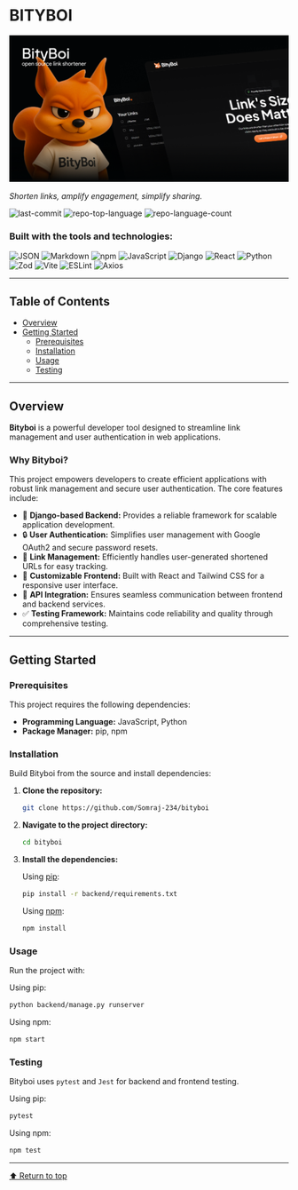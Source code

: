 # BITYBOI

![BetterWritePrompt Preview](./frontend/public/og-image.png)

*Shorten links, amplify engagement, simplify sharing.*

![last-commit](https://img.shields.io/github/last-commit/Somraj-234/bityboi?style=flat&logo=git&logoColor=white&color=0080ff)
![repo-top-language](https://img.shields.io/github/languages/top/Somraj-234/bityboi?style=flat&color=0080ff)
![repo-language-count](https://img.shields.io/github/languages/count/Somraj-234/bityboi?style=flat&color=0080ff)

### Built with the tools and technologies:

![JSON](https://img.shields.io/badge/JSON-000000.svg?style=flat&logo=JSON&logoColor=white)
![Markdown](https://img.shields.io/badge/Markdown-000000.svg?style=flat&logo=Markdown&logoColor=white)
![npm](https://img.shields.io/badge/npm-CB3837.svg?style=flat&logo=npm&logoColor=white)
![JavaScript](https://img.shields.io/badge/JavaScript-F7DF1E.svg?style=flat&logo=JavaScript&logoColor=black)
![Django](https://img.shields.io/badge/Django-092E20.svg?style=flat&logo=Django&logoColor=white)
![React](https://img.shields.io/badge/React-61DAFB.svg?style=flat&logo=React&logoColor=black)
![Python](https://img.shields.io/badge/Python-3776AB.svg?style=flat&logo=Python&logoColor=white)
![Zod](https://img.shields.io/badge/Zod-3E67B1.svg?style=flat&logo=Zod&logoColor=white)
![Vite](https://img.shields.io/badge/Vite-646CFF.svg?style=flat&logo=Vite&logoColor=white)
![ESLint](https://img.shields.io/badge/ESLint-4B32C3.svg?style=flat&logo=ESLint&logoColor=white)
![Axios](https://img.shields.io/badge/Axios-5A29E4.svg?style=flat&logo=Axios&logoColor=white)

---

## Table of Contents

- [Overview](#overview)
- [Getting Started](#getting-started)
  - [Prerequisites](#prerequisites)
  - [Installation](#installation)
  - [Usage](#usage)
  - [Testing](#testing)

---

## Overview

**Bityboi** is a powerful developer tool designed to streamline link management and user authentication in web applications.

### Why Bityboi?

This project empowers developers to create efficient applications with robust link management and secure user authentication. The core features include:

- 🔗 **Django-based Backend:** Provides a reliable framework for scalable application development.
- 🔒 **User Authentication:** Simplifies user management with Google OAuth2 and secure password resets.
- 📏 **Link Management:** Efficiently handles user-generated shortened URLs for easy tracking.
- 🎨 **Customizable Frontend:** Built with React and Tailwind CSS for a responsive user interface.
- 🔄 **API Integration:** Ensures seamless communication between frontend and backend services.
- ✅ **Testing Framework:** Maintains code reliability and quality through comprehensive testing.

---

## Getting Started

### Prerequisites

This project requires the following dependencies:

- **Programming Language:** JavaScript, Python
- **Package Manager:** pip, npm

### Installation

Build Bityboi from the source and install dependencies:

1. **Clone the repository:**

   ```sh
   git clone https://github.com/Somraj-234/bityboi
   ```

2. **Navigate to the project directory:**

   ```sh
   cd bityboi
   ```

3. **Install the dependencies:**

   Using [pip](https://pypi.org/project/pip/):

   ```sh
   pip install -r backend/requirements.txt
   ```

   Using [npm](https://www.npmjs.com/):

   ```sh
   npm install
   ```

### Usage

Run the project with:

Using pip:

```sh
python backend/manage.py runserver
```

Using npm:

```sh
npm start
```

### Testing

Bityboi uses `pytest` and `Jest` for backend and frontend testing.

Using pip:

```sh
pytest
```

Using npm:

```sh
npm test
```

---

[⬆ Return to top](#bityboi)
